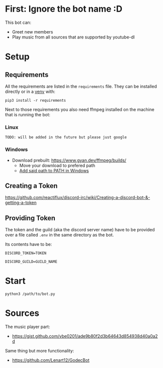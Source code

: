 # First: Ignore the bot name :D

This bot can:
* Greet new members
* Play music from all sources that are supported by youtube-dl

# Setup

## Requirements

All the requirements are listed in the `requirements` file.
They can be installed directly or in a [venv](https://docs.python.org/3/library/venv.html) with:

`pip3 install -r requirements`

Next to those requirements you also need ffmpeg installed on the machine that is running the bot:

### Linux

    TODO: will be added in the future but please just google

### Windows 

* Download prebuilt: https://www.gyan.dev/ffmpeg/builds/
    * Move your download to prefered path
    * [Add said path to PATH in Windows](https://docs.microsoft.com/en-us/previous-versions/office/developer/sharepoint-2010/ee537574(v=office.14))

## Creating a Token

https://github.com/reactiflux/discord-irc/wiki/Creating-a-discord-bot-&-getting-a-token

## Providing Token

The token and the guild (aka the discord server name) have to be provided over a file called `.env` in the same directory as the bot.

Its contents have to be:

`DISCORD_TOKEN=TOKEN` 

`DISCORD_GUILD=GUILD_NAME` 

# Start

`python3 /path/to/bot.py`

# Sources

The music player part:
- https://gist.github.com/vbe0201/ade9b80f2d3b64643d854938d40a0a2d

Same thing but more functionality:
- https://github.com/Lenart12/GodecBot


